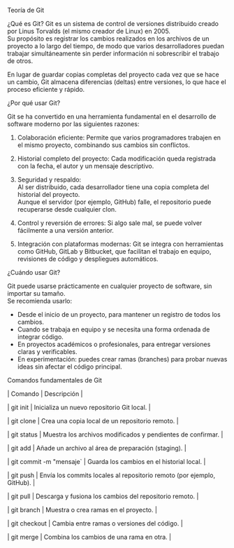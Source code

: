 Teoría de Git

¿Qué es Git?
Git es un sistema de control de versiones distribuido creado por Linus Torvalds (el mismo creador de Linux) en 2005.  
Su propósito es registrar los cambios realizados en los archivos de un proyecto a lo largo del tiempo, de modo que varios desarrolladores puedan trabajar simultáneamente sin perder información ni sobrescribir el trabajo de otros.

En lugar de guardar copias completas del proyecto cada vez que se hace un cambio, Git almacena diferencias (deltas) entre versiones, lo que hace el proceso eficiente y rápido.

¿Por qué usar Git?

Git se ha convertido en una herramienta fundamental en el desarrollo de software moderno por las siguientes razones:

1. Colaboración eficiente:
   Permite que varios programadores trabajen en el mismo proyecto, combinando sus cambios sin conflictos.

2. Historial completo del proyecto:
   Cada modificación queda registrada con la fecha, el autor y un mensaje descriptivo.

3. Seguridad y respaldo:  
   Al ser distribuido, cada desarrollador tiene una copia completa del historial del proyecto.  
   Aunque el servidor (por ejemplo, GitHub) falle, el repositorio puede recuperarse desde cualquier clon.

4. Control y reversión de errores: 
   Si algo sale mal, se puede volver fácilmente a una versión anterior.

5. Integración con plataformas modernas:
   Git se integra con herramientas como GitHub, GitLab y Bitbucket, que facilitan el trabajo en equipo, revisiones de código y despliegues automáticos.
   
¿Cuándo usar Git?

Git puede usarse prácticamente en cualquier proyecto de software, sin importar su tamaño.  
Se recomienda usarlo:

- Desde el inicio de un proyecto, para mantener un registro de todos los cambios.  
- Cuando se trabaja en equipo y se necesita una forma ordenada de integrar código.  
- En proyectos académicos o profesionales, para entregar versiones claras y verificables.  
- En experimentación: puedes crear ramas (branches) para probar nuevas ideas sin afectar el código principal.

Comandos fundamentales de Git

| Comando | Descripción |

| git init | Inicializa un nuevo repositorio Git local. |

| git clone <url> | Crea una copia local de un repositorio remoto. |

| git status | Muestra los archivos modificados y pendientes de confirmar. |

| git add <archivo> | Añade un archivo al área de preparación (staging). |

| git commit -m "mensaje` | Guarda los cambios en el historial local. |

| git push | Envía los commits locales al repositorio remoto (por ejemplo, GitHub). |

| git pull | Descarga y fusiona los cambios del repositorio remoto. |

| git branch | Muestra o crea ramas en el proyecto. |

| git checkout <rama> | Cambia entre ramas o versiones del código. |

| git merge <rama> | Combina los cambios de una rama en otra. |
